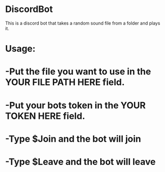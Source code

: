 # DiscordBot

This is a discord bot that takes a random sound file from a folder and plays it.

# Usage:

#  -Put the file you want to use in the YOUR FILE PATH HERE field.
#  -Put your bots token in the YOUR TOKEN HERE field.
#  -Type $Join and the bot will join
#  -Type $Leave and the bot will leave
